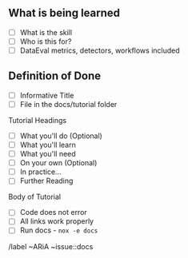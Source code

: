 <!--
Documentation Tutorial Issue Template

This template is to be used when a new feature has been completed. \
All code that will be released should be apart of a tutorial in the docs/tutorial folder.
All new features should have at least a tutorial, concept page, and reference page. How-tos are optional.


Tutorials should be used to **teach** a user a new skill.
Multiple features can be covered by a tutorial.

Currently we have the following tutorials:
- Data Cleaning
- Assessing Data Manifold
- Identifying Bias
- Monitoring
- Assessing Performance with Dataset

Please look through the tutorials and determine if your feature fits within an already existing tutorial or if a new tutorial is needed.

-->

## What is being learned

- [ ] What is the skill <!-- Note: Tutorials are not for explaining specific functions (code) - Explaining functions (code) is the docstring -->
- [ ] Who is this for?
- [ ] DataEval metrics, detectors, workflows included

## Definition of Done

- [ ] Informative Title <!-- user should have a good idea of what they are going to do in the tutorial from the title -->
- [ ] File in the docs/tutorial folder

Tutorial Headings
- [ ] What you'll do (Optional)
- [ ] What you'll learn
- [ ] What you'll need
- [ ] On your own (Optional)
- [ ] In practice... <!-- The fine print that you avoided can go in this section.  -->
- [ ] Further Reading <!-- Link to explanations or external documents -->

Body of Tutorial
- [ ] Code does not error
- [ ] All links work properly
- [ ] Run docs - `nox -e docs` <!-- has been run in terminal before pushing to gitlab -->

/label ~ARiA ~issue::docs